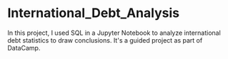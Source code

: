 # International_Debt_Analysis
In this project, I used SQL in a Jupyter Notebook to analyze international debt statistics to draw conclusions.
It's a guided project as part of DataCamp.

